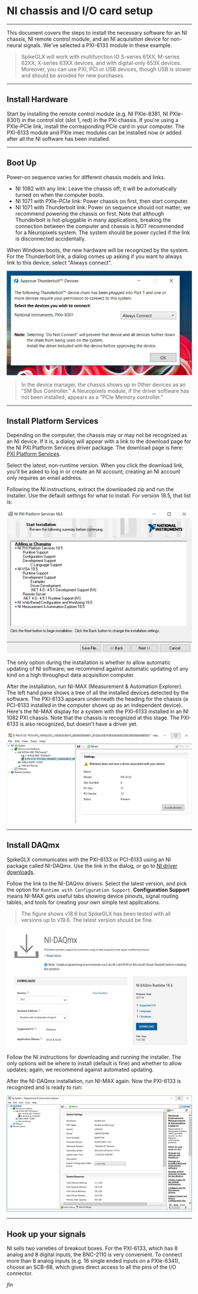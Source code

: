 # NI chassis and I/O card setup

------

This document covers the steps to install the necessary software for an NI
chassis, NI remote control module, and an NI acquisition device for
non-neural signals. We've selected a PXI-6133 module in these example.

>SpikeGLX will work with multifunction IO S-series 61XX, M-series 62XX,
X-series 63XX devices, and with digital-only 653X devices. Moreover, you
can use PXI, PCI or USB devices, though USB is slower and should be avoided
for new purchases.

------

## Install Hardware

Start by installing the remote control module (e.g. NI PXIe-8381, NI PXIe-8301)
in the control slot (slot 1, red) in the PXI chassis. If you're using a PXIe-PCIe
link, install the corresponding PCIe card in your computer. The PXI-6133 module and
PXIe imec modules can be installed now or added after all the NI software has
been installed.

------

## Boot Up

Power-on sequence varies for different chassis models and links.

* NI 1082 with any link: Leave the chassis off; it will be automatically
turned on when the computer boots.
* NI 1071 with PXIe-PCIe link: Power chassis on first, then start computer.
* NI 1071 with Thunderbolt link: Power on sequence should not matter; we
recommend powering the chassis on first. Note that although Thunderbolt is
hot-pluggable in many applications, breaking the connection between the computer
and chassis is NOT recommended for a Neuropixels system. The system should be
power cycled if the link is disconnected accidentally.

When Windows boots, the new hardware will be recognized by the system. For the
Thunderbolt link, a dialog comes up asking if you want to always link to this
device; select "Always connect".

![<BR/>](Approve_Thunderbolt_Devices.jpg)

>In the device manager, the chassis shows up in Other devices as an
"SM Bus Controller." A Neuropixels module, if the driver software has not been
installed, appears as a "PCIe Memory controller."

------

## Install Platform Services

Depending on the computer, the chassis may or may not be recognized as an NI
device. If it is, a dialog will appear with a link to the download page for the
NI PXI Platform Services driver package. The download page is here:
[PXI Platform Services](http://www.ni.com/en-us/support/downloads/drivers/download.pxi-platform-services.html).

Select the latest, non-runtime version. When you click the download link, you'll
be asked to log in or create an NI account; creating an NI account only requires
an email address.

Following the NI instructions, extract the downloaded zip and run the installer.
Use the default settings for what to install. For version 18.5, that list is:

![<BR/>](NI_PXI_Platform_Services_Install_List.png)

The only option during the installation is whether to allow automatic updating of
NI software; we recommend against automatic updating of any kind on a high
throughput data acquisition computer.

After the installation, run NI-MAX (Measurement & Automation Explorer). The left
hand pane shows a tree of all the installed devices detected by the software.
The PXI-6133 appears underneath the heading for the chassis (a PCI-6133
installed in the computer shows up as an independent device). Here's the NI-MAX
display for a system with the PXI-6133 installed in an NI 1082 PXI chassis.
Note that the chassis is recognized at this stage. The PXI-6133 is also
recognized, but doesn't have a driver yet.

![<BR/>](NIMAX_6133_driver_not_found.png)

------

## Install DAQmx

SpikeGLX communicates with the PXI-6133 or PCI-6133 using an NI package called
NI-DAQmx. Use the link in the dialog, or go to
[NI driver downloads](http://www.ni.com/en-us/support/downloads/drivers.html).

Follow the link to the NI-DAQmx drivers. Select the latest version, and pick
the option for `Runtime with Configuration Support`. **Configuration Support**
means NI-MAX gets useful tabs showing device pinouts, signal routing tables,
and tools for creating your own simple test applications.

> The figure shows v18.6 but SpikeGLX has been tested with all versions
up to v19.6. The latest version should be fine.

![<BR/>](NIDAQmx_download_options.jpg)

Follow the NI instructions for downloading and running the installer. The only
options will be where to install (default is fine) and whether to allow updates;
again, we recommend against automated updating.

After the NI-DAQmx installation, run NI-MAX again. Now the PXI-6133 is
recognized and is ready to run:

![<BR/>](NIMAX_6133_with_driver.png)

------

## Hook up your signals

NI sells two varieties of breakout boxes. For the PXI-6133, which has 8 analog
and 8 digital inputs, the BNC-2110 is very convenient. To connect more than 8
analog inputs (e.g. 16 single ended inputs on a PXIe-6341), choose an SCB-68,
which gives direct access to all the pins of the I/O connector.


_fin_

